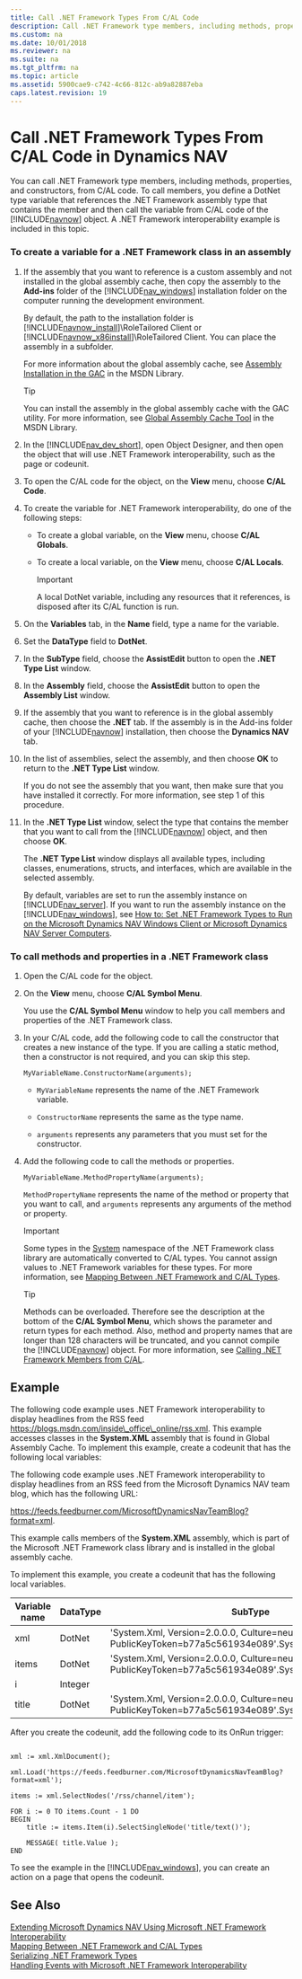 ```yaml
---
title: Call .NET Framework Types From C/AL Code
description: Call .NET Framework type members, including methods, properties, and constructors, from C/AL code by defining a DotNet type variable that references the .NET Framework assembly.
ms.custom: na
ms.date: 10/01/2018
ms.reviewer: na
ms.suite: na
ms.tgt_pltfrm: na
ms.topic: article
ms.assetid: 5900cae9-c742-4c66-812c-ab9a82887eba
caps.latest.revision: 19
---
```

# Call .NET Framework Types From C/AL Code in Dynamics NAV
You can call .NET Framework type members, including methods, properties, and constructors, from C/AL code. To call members, you define a DotNet type variable that references the .NET Framework assembly type that contains the member and then call the variable from C/AL code of the [!INCLUDE[navnow](includes/navnow_md.md)] object. A .NET Framework interoperability example is included in this topic.  

### To create a variable for a .NET Framework class in an assembly  

1.  If the assembly that you want to reference is a custom assembly and not installed in the global assembly cache, then copy the assembly to the **Add-ins** folder of the [!INCLUDE[nav_windows](includes/nav_windows_md.md)] installation folder on the computer running the development environment.  

     By default, the path to the installation folder is [!INCLUDE[navnow_install](includes/navnow_install_md.md)]\\RoleTailored Client or [!INCLUDE[navnow_x86install](includes/navnow_x86install_md.md)]\\RoleTailored Client. You can place the assembly in a subfolder.  

     For more information about the global assembly cache, see [Assembly Installation in the GAC](https://go.microsoft.com/fwlink/?LinkID=196848&clcid=0x409) in the MSDN Library.  

    > [!TIP]  
    >  You can install the assembly in the global assembly cache with the GAC utility. For more information, see [Global Assembly Cache Tool](https://go.microsoft.com/fwlink/?LinkID=204215&clcid=0x409) in the MSDN Library.  

2.  In the [!INCLUDE[nav_dev_short](includes/nav_dev_short_md.md)], open Object Designer, and then open the object that will use .NET Framework interoperability, such as the page or codeunit.  

3.  To open the C/AL code for the object, on the **View** menu, choose **C/AL Code**.  

4.  To create the variable for .NET Framework interoperability, do one of the following steps:  

    -   To create a global variable, on the **View** menu, choose **C/AL Globals**.  

    -   To create a local variable, on the **View** menu, choose **C/AL Locals**.  

        > [!IMPORTANT]  
        >  A local DotNet variable, including any resources that it references, is disposed after its C/AL function is run.  

5.  On the **Variables** tab, in the **Name** field, type a name for the variable.  

6.  Set the **DataType** field to **DotNet**.  

7.  In the **SubType** field, choose the **AssistEdit** button to open the **.NET Type List** window.  

8.  In the **Assembly** field, choose the **AssistEdit** button to open the **Assembly List** window.  

9. If the assembly that you want to reference is in the global assembly cache, then choose the **.NET** tab. If the assembly is in the Add-ins folder of your [!INCLUDE[navnow](includes/navnow_md.md)] installation, then choose the **Dynamics NAV** tab.  

10. In the list of assemblies, select the assembly, and then choose **OK** to return to the **.NET Type List** window.  

     If you do not see the assembly that you want, then make sure that you have installed it correctly. For more information, see step 1 of this procedure.  

11. In the **.NET Type List** window, select the type that contains the member that you want to call from the [!INCLUDE[navnow](includes/navnow_md.md)] object, and then choose **OK**.  

     The **.NET Type List** window displays all available types, including classes, enumerations, structs, and interfaces, which are available in the selected assembly.  

     By default, variables are set to run the assembly instance on [!INCLUDE[nav_server](includes/nav_server_md.md)]. If you want to run the assembly instance on the [!INCLUDE[nav_windows](includes/nav_windows_md.md)], see [How to: Set .NET Framework Types to Run on the Microsoft Dynamics NAV Windows Client or Microsoft Dynamics NAV Server Computers](How-to--Set-.NET-Framework-Types-to-Run-on-the-Microsoft-Dynamics-NAV-Windows-Client-or-Microsoft-Dynamics-NAV-Server-Computers.md).  

### To call methods and properties in a .NET Framework class  

1.  Open the C/AL code for the object.  

2.  On the **View** menu, choose **C/AL Symbol Menu**.  

     You use the **C/AL Symbol Menu** window to help you call members and properties of the .NET Framework class.  

3.  In your C/AL code, add the following code to call the constructor that creates a new instance of the type. If you are calling a static method, then a constructor is not required, and you can skip this step.  

    ```  
    MyVariableName.ConstructorName(arguments);  
    ```  

    -   `MyVariableName` represents the name of the .NET Framework variable.  

    -   `ConstructorName` represents the same as the type name.  

    -   `arguments` represents any parameters that you must set for the constructor.  

4.  Add the following code to call the methods or properties.  

    ```  
    MyVariableName.MethodPropertyName(arguments);  
    ```  

     `MethodPropertyName` represents the name of the method or property that you want to call, and `arguments` represents any arguments of the method or property.  

    > [!IMPORTANT]  
    >  Some types in the [System](https://go.microsoft.com/fwlink/?LinkID=216777&clcid=0x409) namespace of the .NET Framework class library are automatically converted to C/AL types. You cannot assign values to .NET Framework variables for these types. For more information, see [Mapping Between .NET Framework and C/AL Types](Mapping-Between-.NET-Framework-and-C-AL-Types.md).  

    > [!TIP]  
    >  Methods can be overloaded. Therefore see the description at the bottom of the **C/AL Symbol Menu**, which shows the parameter and return types for each method. Also, method and property names that are longer than 128 characters will be truncated, and you cannot compile the [!INCLUDE[navnow](includes/navnow_md.md)] object. For more information, see [Calling .NET Framework Members from C/AL](Calling-.NET-Framework-Members-from-C-AL.md).  

## Example  
 The following code example uses .NET Framework interoperability to display headlines from the RSS feed https://blogs.msdn.com/inside\_office\_online/rss.xml. This example accesses classes in the **System.XML** assembly that is found in Global Assembly Cache. To implement this example, create a codeunit that has the following local variables:  

 The following code example uses .NET Framework interoperability to display headlines from an RSS feed from the Microsoft Dynamics NAV team blog, which has the following URL:  

 https://feeds.feedburner.com/MicrosoftDynamicsNavTeamBlog?format=xml.  

 This example calls members of the **System.XML** assembly, which is part of the Microsoft .NET Framework class library and is installed in the global assembly cache.  

 To implement this example, you create a codeunit that has the following local variables.  

|Variable name|DataType|SubType|  
|-------------------|--------------|-------------|  
|xml|DotNet|'System.Xml, Version=2.0.0.0, Culture=neutral, PublicKeyToken=b77a5c561934e089'.System.Xml.XmlDocument|  
|items|DotNet|'System.Xml, Version=2.0.0.0, Culture=neutral, PublicKeyToken=b77a5c561934e089'.System.Xml.XmlNodeList|  
|i|Integer||  
|title|DotNet|'System.Xml, Version=2.0.0.0, Culture=neutral, PublicKeyToken=b77a5c561934e089'.System.Xml.XmlNode|  

 After you create the codeunit, add the following code to its OnRun trigger:  

```  

xml := xml.XmlDocument();  

xml.Load('https://feeds.feedburner.com/MicrosoftDynamicsNavTeamBlog?format=xml');  

items := xml.SelectNodes('/rss/channel/item');  

FOR i := 0 TO items.Count - 1 DO  
BEGIN  
    title := items.Item(i).SelectSingleNode('title/text()');  

    MESSAGE( title.Value );  
END  

```  

 To see the example in the [!INCLUDE[nav_windows](includes/nav_windows_md.md)], you can create an action on a page that opens the codeunit.  

## See Also  
 [Extending Microsoft Dynamics NAV Using Microsoft .NET Framework Interoperability](Extending-Microsoft-Dynamics-NAV-Using-Microsoft-.NET-Framework-Interoperability.md)   
 [Mapping Between .NET Framework and C/AL Types](Mapping-Between-.NET-Framework-and-C-AL-Types.md)   
 [Serializing .NET Framework Types](Serializing-.NET-Framework-Types.md)   
 [Handling Events with Microsoft .NET Framework Interoperability](Handling-Events-with-Microsoft-.NET-Framework-Interoperability.md)
